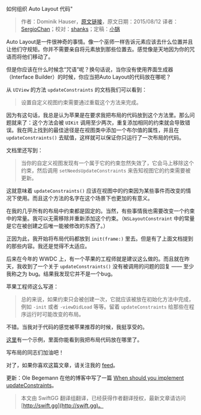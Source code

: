 如何组织 Auto Layout 代码"

> 作者：Dominik Hauser，[原文链接](http://swiftandpainless.com/where-to-put-the-auto-layout-code)，原文日期：2015/08/12
> 译者：[SergioChan](https://github.com/SergioChan)；校对：[shanks](http://codebuild.me/)；定稿：[小锅](http://www.swiftyper.com)
  








Auto Layout是一件很神奇的事情。像一个巫师一样告诉元素应该去什么位置并且让他们守规矩。你并不需要亲自将元素放到那些位置去。感觉像是天地因为你的咒语而将他们移动了。

但是你应该在什么时候念“咒语”呢？换句话说，当你没有使用界面生成器（Interface Builder）的时候，你应当把Auto Layout的代码放在哪呢？



从 `UIView` 的方法 `updateConstraints` 的文档我们可以看到：

> 设置自定义视图约束需要通过重载这个方法来完成。

因为有这句话，我总是认为苹果是在要求我把布局的代码放到这个方法里。那么问题就来了：这个方法会被 `UIKit` 调用至少两次，重复添加相同的约束就会导致错误。我在网上找到的最佳途径是在视图类中添加一个布尔值的属性，并且在  `updateConstraints()` 去赋值，这样就可以保证你只运行了一次布局的代码。

文档里还写到：

> 当你的自定义视图发现有一个属于它的约束忽然失效了，它会马上移除这个约束，然后调用 `setNeedsUpdateConstraints` 来告知视图它的约束需要被更新。

这就意味着 `updateConstraints()` 应该在视图中的约束因为某些事件而改变的情况下使用。而且这个方法的名字在这个场景下也更加的有意义。

在我的几乎所有的布局中约束都是固定的。当然，有些事情我也需要改变一个约束中的常量。我可以无需移除并重新添加这个约束。（`NSLayoutConstraint` 中的常量是它在被创建之后唯一能被修改的东西了。）

正因为此，我开始将布局代码都放到 `init(frame:)` 里去。但是有了上面文档提到的那些内容。我还是觉得不太适应。

后来在今年的 WWDC 上，有一个苹果的工程师就是建议这么做的。而且就在昨天，我收到了一个关于 `updateConstraints()` 没有被调用的问题的回复 —— 至少我称之为 bug。结果我发现它并不是一个bug。

苹果工程师这么写道：

> 总的来说，如果约束只会被创建一次，它就应该被放在初始化方法中完成，例如 `-init` 或者 `-viewDidLoad` 等等。留着 `updateConstraints` 给那些在程序运行时可能改变的布局。

不错。当我对于代码的感觉被苹果推荐的时候，我挺享受的。

[这里](http://swiftandpainless.com/dont-put-view-code-into-your-view-controller/)有一个示例，里面你能看到我把布局代码放在哪里了。

写布局的同志们加油吧！

对了，如果你喜欢这篇文章，请关注我的 [feed](http://swiftandpainless.com/feed)。

更新：Ole Begemann 在他的博客中写了一篇 [When should you implement updateConstraints](http://oleb.net/blog/2015/08/how-to-use-updateconstraints/)。

> 本文由 SwiftGG 翻译组翻译，已经获得作者翻译授权，最新文章请访问 [http://swift.gg](http://swift.gg)。